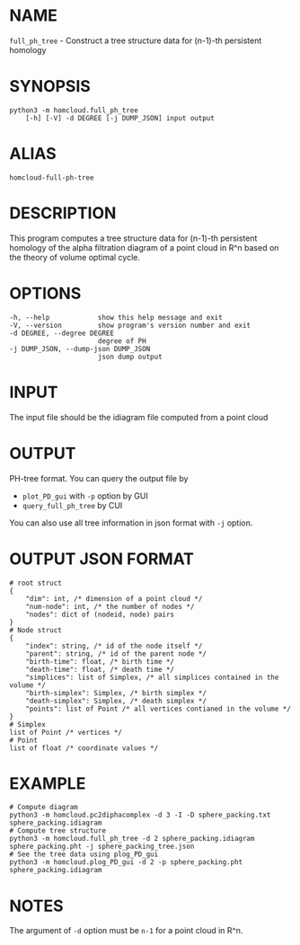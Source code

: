 # NAME

`full_ph_tree` - Construct a tree structure data for (n-1)-th persistent homology

# SYNOPSIS

    python3 -m homcloud.full_ph_tree 
        [-h] [-V] -d DEGREE [-j DUMP_JSON] input output
        
# ALIAS

    homcloud-full-ph-tree
    
# DESCRIPTION

This program computes a tree structure data for (n-1)-th persistent homology
of the alpha filtration diagram of a point cloud in R^n based on the theory
of volume optimal cycle.

# OPTIONS

    -h, --help            show this help message and exit
    -V, --version         show program's version number and exit
    -d DEGREE, --degree DEGREE
                          degree of PH
    -j DUMP_JSON, --dump-json DUMP_JSON
                          json dump output

# INPUT
The input file should be the idiagram file computed from a point cloud

# OUTPUT
PH-tree format. You can query the output file by 

* `plot_PD_gui` with `-p` option by GUI
* `query_full_ph_tree` by CUI

You can also use all tree information in json format with `-j` option.

# OUTPUT JSON FORMAT

    # root struct
    {
        "dim": int, /* dimension of a point cloud */
        "num-node": int, /* the number of nodes */
        "nodes": dict of (nodeid, node) pairs
    }
    # Node struct
    {
        "index": string, /* id of the node itself */
        "parent": string, /* id of the parent node */
        "birth-time": float, /* birth time */
        "death-time": float, /* death time */
        "simplices": list of Simplex, /* all simplices contained in the volume */
        "birth-simplex": Simplex, /* birth simplex */
        "death-simplex": Simplex, /* death simplex */
        "points": list of Point /* all vertices contianed in the volume */
    }
    # Simplex
    list of Point /* vertices */
    # Point
    list of float /* coordinate values */

# EXAMPLE

    # Compute diagram
    python3 -m homcloud.pc2diphacomplex -d 3 -I -D sphere_packing.txt sphere_packing.idiagram
    # Compute tree structure
    python3 -m homcloud.full_ph_tree -d 2 sphere_packing.idiagram sphere_packing.pht -j sphere_packing_tree.json
    # See the tree data using plog_PD_gui
    python3 -m homcloud.plog_PD_gui -d 2 -p sphere_packing.pht sphere_packing.idiagram

# NOTES

The argument of `-d` option must be `n-1` for a point cloud in R^n.
